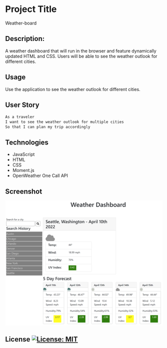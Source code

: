 # Project Title
Weather-board

## Description:
A weather dashboard that will run in the browser and feature dynamically updated HTML and CSS. Users will be able to see the weather outlook for different cities. 

## Usage
Use the application to see the weather outlook for different cities.

## User Story
```
As a traveler
I want to see the weather outlook for multiple cities
So that I can plan my trip accordingly
```

## Technologies
* JavaScript
* HTML
* CSS
* Moment.js
* OpenWeather One Call API

## Screenshot

![alt text](assets/image/weather.png)

## License [![License: MIT](https://img.shields.io/badge/License-MIT-yellow.svg)](https://opensource.org/licenses/MIT)